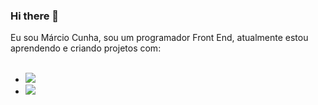 ### Hi there 👋

Eu sou Márcio Cunha, sou um programador Front End, atualmente estou aprendendo e criando projetos com:
<br>
<br>
- <img src= "https://img.shields.io/badge/HTML5-E34F26?style=for-the-badge&logo=html5&logoColor=white">
- <img src= "https://img.shields.io/badge/CSS3-1572B6?style=for-the-badge&logo=css3&logoColor=white">


